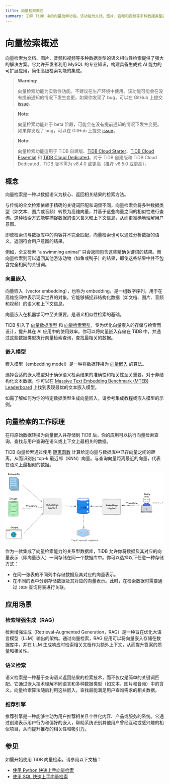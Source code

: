```yaml
---
title: 向量检索概述
summary: 了解 TiDB 中的向量检索功能。该功能为文档、图片、音频和视频等多种数据类型提供了先进的语义相似性检索解决方案。
---
```


# 向量检索概述

向量检索为文档、图片、音频和视频等多种数据类型的语义相似性检索提供了强大的解决方案。它允许开发者利用 MySQL 的专业知识，构建具备生成式 AI 能力的可扩展应用，简化高级检索功能的集成。

<CustomContent platform="tidb">

> **Warning:**
>
> 向量检索功能为实验性功能。不建议在生产环境中使用。该功能可能会在没有提前通知的情况下发生变更。如果你发现了 bug，可以在 GitHub 上提交 [issue](https://github.com/pingcap/tidb/issues)。

</CustomContent>

<CustomContent platform="tidb-cloud">

> **Note:**
>
> 向量检索功能处于 beta 阶段，可能会在没有提前通知的情况下发生变更。如果你发现了 bug，可以在 GitHub 上提交 [issue](https://github.com/pingcap/tidb/issues)。

</CustomContent>

> **Note:**
>
> 向量检索功能适用于 TiDB 自建版、[TiDB Cloud Starter](https://docs.pingcap.com/tidbcloud/select-cluster-tier#starter)、[TiDB Cloud Essential](https://docs.pingcap.com/tidbcloud/select-cluster-tier#essential) 和 [TiDB Cloud Dedicated](https://docs.pingcap.com/tidbcloud/select-cluster-tier#tidb-cloud-dedicated)。对于 TiDB 自建版和 TiDB Cloud Dedicated，TiDB 版本需为 v8.4.0 或更高（推荐 v8.5.0 或更高）。

## 概念

向量检索是一种以数据语义为核心、返回相关结果的检索方法。

与传统的全文检索依赖于精确的关键词匹配和词频不同，向量检索会将多种数据类型（如文本、图片或音频）转换为高维向量，并基于这些向量之间的相似性进行查询。这种检索方式能够捕捉数据的语义含义和上下文信息，从而更准确地理解用户意图。

即使检索词与数据库中的内容并不完全匹配，向量检索也可以通过分析数据的语义，返回符合用户意图的结果。

例如，全文检索 “a swimming animal” 只会返回包含这些精确关键词的结果。而向量检索则可以返回其他游泳动物（如鱼或鸭子）的结果，即使这些结果中并不包含完全相同的关键词。

### 向量嵌入

向量嵌入（vector embedding），也称为 embedding，是一组数字序列，用于在高维空间中表示现实世界的对象。它能够捕捉非结构化数据（如文档、图片、音频和视频）的语义和上下文信息。

向量嵌入在机器学习中至关重要，是语义相似性检索的基础。

TiDB 引入了 [向量数据类型](/vector-search/vector-search-data-types.md) 和 [向量检索索引](/vector-search/vector-search-index.md)，专为优化向量嵌入的存储与检索而设计，提升其在 AI 应用中的使用效率。你可以将向量嵌入存储在 TiDB 中，并通过这些数据类型执行向量检索查询，查找最相关的数据。

### 嵌入模型

嵌入模型（embedding model）是一种将数据转换为 [向量嵌入](#vector-embedding) 的算法。

选择合适的嵌入模型对于确保语义检索结果的准确性和相关性至关重要。对于非结构化文本数据，你可以在 [Massive Text Embedding Benchmark (MTEB) Leaderboard](https://huggingface.co/spaces/mteb/leaderboard) 上找到表现最优的文本嵌入模型。

如需了解如何为你的特定数据类型生成向量嵌入，请参考集成教程或嵌入模型的示例。

## 向量检索的工作原理

在将原始数据转换为向量嵌入并存储到 TiDB 后，你的应用可以执行向量检索查询，查找与用户查询在语义或上下文上最相关的数据。

TiDB 向量检索通过使用 [距离函数](/vector-search/vector-search-functions-and-operators.md) 计算给定向量与数据库中已存向量之间的距离，从而识别出 top-k 最近邻（KNN）向量。与查询向量距离最近的向量，代表在语义上最相似的数据。

![The Schematic TiDB Vector Search](/media/vector-search/embedding-search.png)

作为一款集成了向量检索能力的关系型数据库，TiDB 允许你将数据及其对应的向量表示（即向量嵌入）一同存储在同一个数据库中。你可以选择以下任意一种存储方式：

- 在同一张表的不同列中存储数据及其对应的向量表示。
- 在不同的表中分别存储数据及其对应的向量表示。此时，在检索数据时需要通过 `JOIN` 查询将表进行关联。

## 应用场景

### 检索增强生成（RAG）

检索增强生成（Retrieval-Augmented Generation，RAG）是一种旨在优化大语言模型（LLM）输出的架构。通过向量检索，RAG 应用可以将向量嵌入存储在数据库中，并在 LLM 生成响应时检索相关文档作为额外上下文，从而提升答案的质量和相关性。

### 语义检索

语义检索是一种基于查询语义返回结果的检索技术，而不仅仅是简单的关键词匹配。它通过嵌入技术理解不同语言和多种数据类型（如文本、图片和音频）中的含义。向量检索算法随后利用这些嵌入，查找最能满足用户查询需求的相关数据。

### 推荐引擎

推荐引擎是一种能够主动为用户推荐相关且个性化内容、产品或服务的系统。它通过创建表示用户行为和偏好的嵌入，帮助系统识别其他用户曾经互动或感兴趣的相似项目，从而提升推荐的相关性和吸引力。

## 参见

如需开始使用 TiDB 向量检索，请参阅以下文档：

- [使用 Python 快速上手向量检索](/vector-search/vector-search-get-started-using-python.md)
- [使用 SQL 快速上手向量检索](/vector-search/vector-search-get-started-using-sql.md)